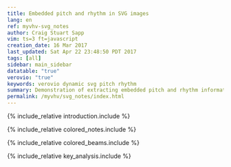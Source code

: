 ```yaml
---
title: Embedded pitch and rhythm in SVG images
lang: en
ref: myvhv-svg_notes
author: Craig Stuart Sapp
vim: ts=3 ft=javascript
creation_date: 16 Mar 2017
last_updated: Sat Apr 22 23:48:50 PDT 2017
tags: [all]
sidebar: main_sidebar
datatable: "true"
verovio: "true"
keywords: verovio dynamic svg pitch rhythm
summary: Demonstration of extracting embedded pitch and rhythm information from SVG images.
permalink: /myvhv/svg_notes/index.html
---
```


{% include_relative introduction.include %}

{% include_relative colored_notes.include %}

{% include_relative colored_beams.include %}

{% include_relative key_analysis.include %}


